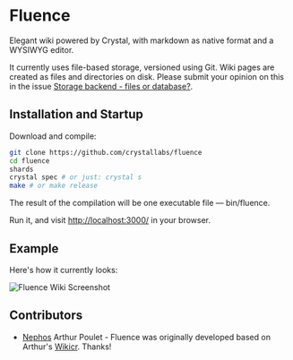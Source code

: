 # Fluence

Elegant wiki powered by Crystal, with markdown as native format and a WYSIWYG editor.

It currently uses file-based storage, versioned using Git. Wiki pages are created as files and directories on disk. Please submit your opinion on this in the issue [Storage backend - files or database?](https://github.com/crystallabs/fluence/issues/1).

## Installation and Startup

Download and compile:

```bash
git clone https://github.com/crystallabs/fluence
cd fluence
shards
crystal spec # or just: crystal s
make # or make release
```

The result of the compilation will be one executable file &mdash; bin/fluence.

Run it, and visit [http://localhost:3000/](http://localhost:3000/) in your browser.

## Example

Here's how it currently looks:

![Fluence Wiki Screenshot](https://raw.githubusercontent.com/crystallabs/fluence/master/docs/screenshot-20180803.png)

## Contributors

- [Nephos](https://github.com/Nephos) Arthur Poulet - Fluence was originally developed based on Arthur's [Wikicr](https://github.com/Nephos/wikicr). Thanks!
